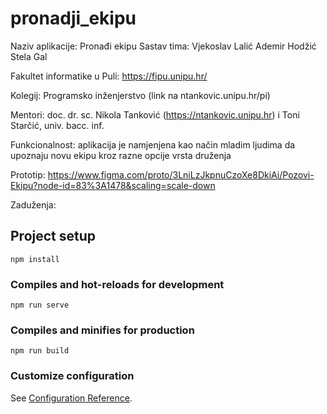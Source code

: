 # pronadji_ekipu
Naziv aplikacije: Pronađi ekipu
Sastav tima:
Vjekoslav Lalić
Ademir Hodžić
Stela Gal

Fakultet informatike u Puli: https://fipu.unipu.hr/

Kolegij: Programsko inženjerstvo (link na ntankovic.unipu.hr/pi)

Mentori: doc. dr. sc. Nikola Tanković (https://ntankovic.unipu.hr) i Toni Starčić, univ. bacc. inf.

Funkcionalnost:
aplikacija je namjenjena kao način mladim ljudima da upoznaju novu ekipu kroz razne opcije vrsta druženja

Prototip: https://www.figma.com/proto/3LniLzJkpnuCzoXe8DkiAi/Pozovi-Ekipu?node-id=83%3A1478&scaling=scale-down

Zaduženja: 
## Project setup
```
npm install
```

### Compiles and hot-reloads for development
```
npm run serve
```

### Compiles and minifies for production
```
npm run build
```

### Customize configuration
See [Configuration Reference](https://cli.vuejs.org/config/).
